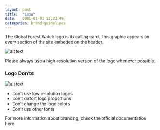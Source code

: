 ```yaml
---
layout: post
title:  "Logo"
date:   0001-01-01 12:23:49
categories: brand-guidelines
---
```


The Global Forest Watch logo is its calling card. This graphic appears on every section of the site embeded on the header.

![alt text][logo]

Please always use a high-resolution version of the logo whenever possible.

### Logo Don’ts
![alt text][logo-donts]

* Don’t use low resolution logos
* Don’t distort logo proportions
* Don’t change the logo colors
* Don’t use other fonts

For more information about branding, check the official documentation here.

[logo]: /gfw-style-guides/images/posts/logo/logo.png "Global Forest Watch"
[logo-donts]: /gfw-style-guides/images/posts/logo/logo-donts.png "Global Forest Watch don'ts"
